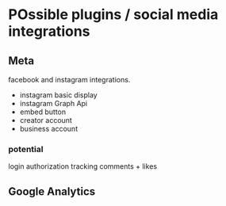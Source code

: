 # POssible plugins / social media integrations

## Meta

facebook and instagram integrations.
- instagram basic display
- instagram Graph Api
- embed button
- creator account
- business account

### potential

login authorization
tracking
comments + likes


## Google Analytics